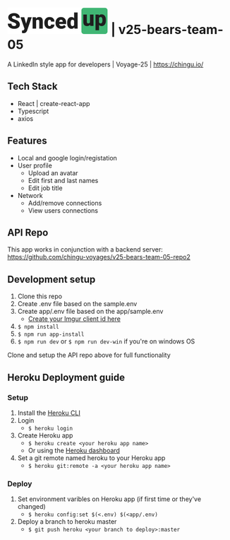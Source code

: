 # [![SyncedUp](./assets/logodark.svg)](https://syncedup.live/) | v25-bears-team-05
A LinkedIn style app for developers | Voyage-25 | https://chingu.io/

## Tech Stack
- React | create-react-app
- Typescript
- axios
## Features
- Local and google login/registation
- User profile 
  - Upload an avatar
  - Edit first and last names
  - Edit job title
- Network
  - Add/remove connections
  - View users connections

## API Repo
This app works in conjunction with a backend server: https://github.com/chingu-voyages/v25-bears-team-05-repo2
## Development setup
1. Clone this repo
1. Create .env file based on the sample.env 
1. Create app/.env file based on the app/sample.env 
    - [Create your Imgur client id here](https://api.imgur.com/oauth2/addclient)
1. `$ npm install`
1. `$ npm run app-install`
1. `$ npm run dev` or `$ npm run dev-win` if you're on windows OS

Clone and setup the API repo above for full functionality 

## Heroku Deployment guide
### Setup
1. Install the [Heroku CLI](https://devcenter.heroku.com/articles/heroku-cli)
1. Login
    - `$ heroku login`
1. Create Heroku app 
    - `$ heroku create <your heroku app name>`
    - Or using the [Heroku dashboard](https://dashboard.heroku.com/)
1. Set a git remote named heroku to your Heroku app
    - `$ heroku git:remote -a <your heroku app name>`

### Deploy
1. Set environment varibles on Heroku app (if first time or they've changed)
    - `$ heroku config:set $(<.env) $(<app/.env)`
1. Deploy a branch to heroku master
    - `$ git push heroku <your branch to deploy>:master`
